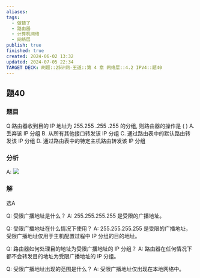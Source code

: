 ```yaml
---
aliases: 
tags:
  - 做错了
  - 路由器
  - 计算机网络
  - 网络层
publish: true
finished: true
created: 2024-06-02 13:32
updated: 2024-07-05 22:34
TARGET DECK: 刷题::25计网-王道::第 4 章 网络层::4.2 IPV4::题40
---
```


## 题40
### 题目
Q:路由器收到目的 IP 地址为 255.255 .255 .255 的分组, 则路由器的操作是 ( )
A. 丢弃该 IP 分组
B. 从所有其他接口转发该 IP 分组
C. 通过路由表中的默认路由转发该 IP 分组
D. 通过路由表中的特定主机路由转发该 IP 分组
### 分析
A:
![](https://img.hwenyi.live/202407052238988.webp)
### 解
选A


Q: 受限广播地址是什么？
A: 255.255.255.255 是受限的广播地址。



Q: 受限广播地址在什么情况下使用？
A: 255.255.255.255 是受限的广播地址，受限广播地址仅用于主机配置过程中 IP 分组的目的地址。



Q: 路由器如何处理目的地址为受限广播地址的 IP 分组？
A: 路由器在任何情况下都不会转发目的地址为受限广播地址的 IP 分组。



Q: 受限广播地址出现的范围是什么？
A: 受限广播地址仅出现在本地网络中。

